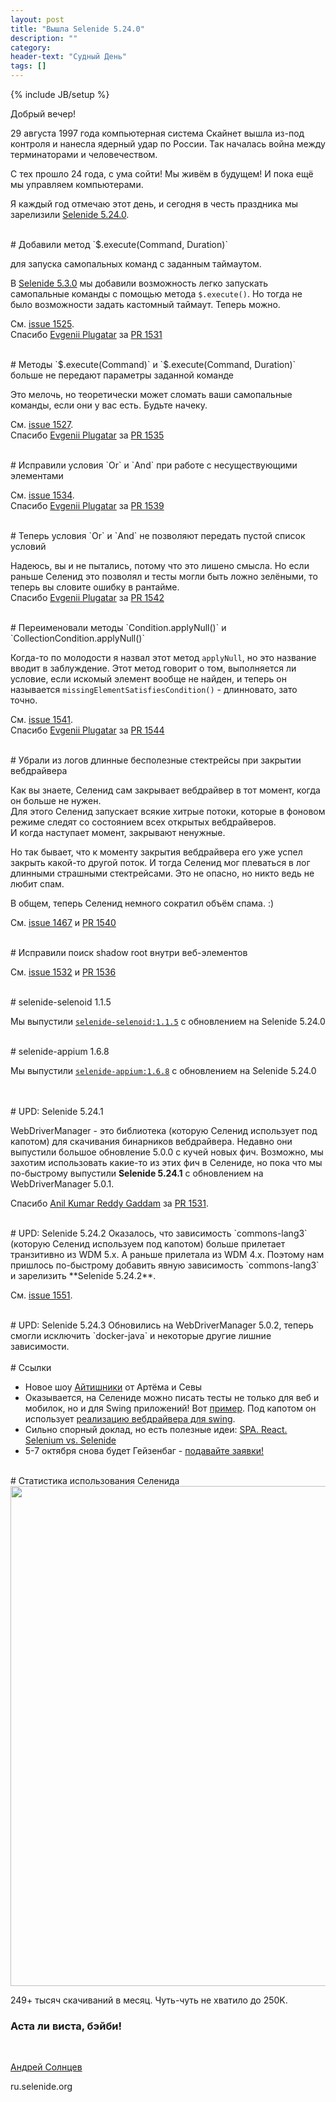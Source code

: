 ```yaml
---
layout: post
title: "Вышла Selenide 5.24.0"
description: ""
category:
header-text: "Судный День"
tags: []
---
```

{% include JB/setup %}

Добрый вечер!  

29 августа 1997 года компьютерная система Скайнет вышла из-под контроля и нанесла ядерный удар по России.
Так началась война между терминаторами и человечеством.

С тех прошло 24 года, с ума сойти! Мы живём в будущем! И пока ещё мы управляем компьютерами.   

Я каждый год отмечаю этот день, и сегодня в честь праздника мы зарелизили [Selenide 5.24.0](https://github.com/selenide/selenide/milestone/130?closed=1).


<br>
# Добавили метод `$.execute(Command, Duration)`

для запуска самопальных команд с заданным таймаутом. 

В [Selenide 5.3.0](https://ru.selenide.org/2019/09/02/selenide-5.3.0/) мы добавили возможность легко запускать самопальные команды с помощью метода `$.execute()`. Но тогда не было возможности задать кастомный таймаут. Теперь можно. 

См. [issue 1525](https://github.com/selenide/selenide/issues/1525).  
Спасибо [Evgenii Plugatar](https://github.com/evpl) за [PR 1531](https://github.com/selenide/selenide/pull/1531) 


<br>
# Методы `$.execute(Command)` и `$.execute(Command, Duration)` больше не передают параметры заданной команде

Это мелочь, но теоретически может сломать ваши самопальные команды, если они у вас есть. Будьте начеку. 

См. [issue 1527](https://github.com/selenide/selenide/issues/1527).  
Спасибо [Evgenii Plugatar](https://github.com/evpl) за [PR 1535](https://github.com/selenide/selenide/pull/1535)


<br>
# Исправили условия `Or` и `And` при работе с несуществующими элементами

См. [issue 1534](https://github.com/selenide/selenide/issues/1534).  
Спасибо [Evgenii Plugatar](https://github.com/evpl) за [PR 1539](https://github.com/selenide/selenide/pull/1539)


<br>
# Теперь условия `Or` и `And` не позволяют передать пустой список условий

Надеюсь, вы и не пытались, потому что это лишено смысла. Но если раньше Селенид это позволял и тесты могли быть ложно 
зелёными, то теперь вы словите ошибку в рантайме.   
Спасибо [Evgenii Plugatar](https://github.com/evpl) за [PR 1542](https://github.com/selenide/selenide/pull/1542)


<br>
# Переименовали методы `Condition.applyNull()` и `CollectionCondition.applyNull()`

Когда-то по молодости я назвал этот метод `applyNull`, но это название вводит в заблуждение. 
Этот метод говорит о том, выполняется ли условие, если искомый элемент вообще не найден, и теперь он называется 
`missingElementSatisfiesCondition()` - длинновато, зато точно. 

См. [issue 1541](https://github.com/selenide/selenide/issues/1541).  
Спасибо [Evgenii Plugatar](https://github.com/evpl) за [PR 1544](https://github.com/selenide/selenide/pull/1544)


<br>
# Убрали из логов длинные бесполезные стектрейсы при закрытии вебдрайвера

Как вы знаете, Селенид сам закрывает вебдрайвер в тот момент, когда он больше не нужен.  
Для этого Селенид запускает всякие хитрые потоки, которые в фоновом режиме следят со состоянием всех открытых вебдрайверов.  
И когда наступает момент, закрывают ненужные. 

Но так бывает, что к моменту закрытия вебдрайвера его уже успел закрыть какой-то другой поток. И тогда Селенид мог 
плеваться в лог длинными страшными стектрейсами. Это не опасно, но никто ведь не любит спам.

В общем, теперь Селенид немного сократил объём спама. :)

См. [issue 1467](https://github.com/selenide/selenide/issues/1467) и
[PR 1540](https://github.com/selenide/selenide/pull/1540)



<br>
# Исправили поиск shadow root внутри веб-элементов

См. [issue 1532](https://github.com/selenide/selenide/issues/1532) и
[PR 1536](https://github.com/selenide/selenide/pull/1536)


<br>
# selenide-selenoid 1.1.5

Мы выпустили [`selenide-selenoid:1.1.5`](https://github.com/selenide/selenide-selenoid/releases/tag/v1.1.5) с обновлением на Selenide 5.24.0


<br>
# selenide-appium 1.6.8

Мы выпустили [`selenide-appium:1.6.8`](https://github.com/selenide/selenide-appium/releases/tag/v1.6.8) с обновлением на Selenide 5.24.0


<br>
<br>
# UPD: Selenide 5.24.1

WebDriverManager - это библиотека (которую Селенид использует под капотом) для скачивания бинарников вебдрайвера. 
Недавно они выпустили большое обновление 5.0.0 с кучей новых фич. Возможно, мы захотим использовать какие-то из этих 
фич в Селениде, но пока что мы по-быстрому выпустили **Selenide 5.24.1** с обновлением на WebDriverManager 5.0.1.

Спасибо [Anil Kumar Reddy Gaddam](https://github.com/anilreddy) за [PR 1531](https://github.com/selenide/selenide/pull/1547).


<br>
# UPD: Selenide 5.24.2
Оказалось, что зависимость `commons-lang3` (которую Селенид используем под капотом) больше прилетает транзитивно из 
WDM 5.x. А раньше прилетала из WDM 4.x. 
Поэтому нам пришлось по-быстрому добавить явную зависимость `commons-lang3` и зарелизить **Selenide 5.24.2**. 

См. [issue 1551](https://github.com/selenide/selenide/issues/1551).

<br>
# UPD: Selenide 5.24.3
Обновились на WebDriverManager 5.0.2, теперь смогли исключить `docker-java` и некоторые другие лишние зависимости.


<br>
<br>
# Ссылки

* Новое шоу [Айтишники](https://www.youtube.com/channel/UCHmuu4tJjx54fOWzoIVqmaA) от Артёма и Севы
* Оказывается, на Селениде можно писать тесты не только для веб и мобилок, но и для Swing приложений! Вот [пример](https://github.com/framebassman/fest-selenide). Под капотом он использует [реализацию вебдрайвера для swing](https://github.com/jalian-systems/marathonv5). 
* Сильно спорный доклад, но есть полезные идеи: [SPA. React. Selenium vs. Selenide](https://www.youtube.com/watch?v=BzM-VAf8C-c)
* 5-7 октября снова будет Гейзенбаг - [подавайте заявки!](https://heisenbug-moscow.ru/callforpapers/) 


<br>
# Статистика использования Селенида
<center>
  <img src="{{ BASE_PATH }}/images/2021/08/selenide.downloads.png" width="800"/>
</center>

249+ тысяч скачиваний в месяц. Чуть-чуть не хватило до 250K. 

### Аста ли виста, бэйби!

<br>

[Андрей Солнцев](http://asolntsev.github.io/)

ru.selenide.org
